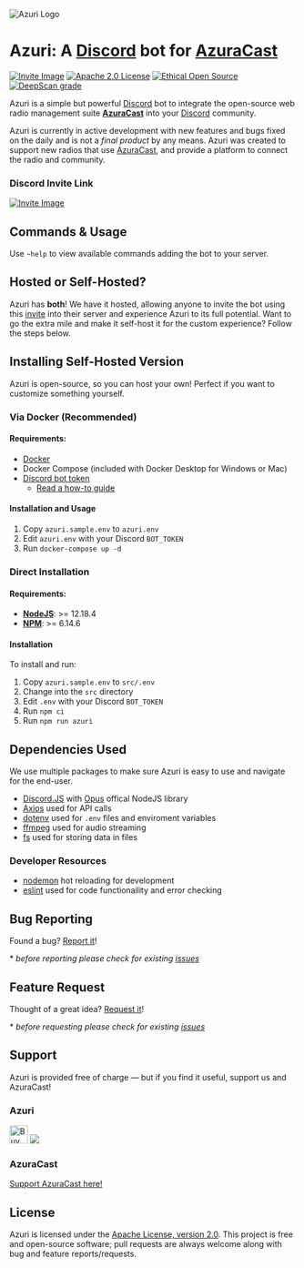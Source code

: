 [azuracast]: (https://www.azuracast.com/)
[discord]: (https://discord.com)

![Azuri Logo](https://i.ninjalabs.dev/hdcgwht.png)

# Azuri: A [Discord] bot for [AzuraCast]

<!--[![Build Status](https://travis-ci.com/NinjaLabs-Dev/Azuri.svg?branch=master)](https://travis-ci.com/NinjaLabs-Dev/Azuri)-->

[![Invite Image](https://img.shields.io/badge/Invite-Invite%20the%20bot-blue)](https://discord.com/api/oauth2/authorize?client_id=773671716529504267&permissions=3411008&scope=bot)
[![Apache 2.0 License](https://img.shields.io/github/license/azuracast/azuracast.svg)]()
[![Ethical Open Source](https://img.shields.io/badge/open-ethical-%234baaaa)](https://ethicalsource.dev/definition/)
[![DeepScan grade](https://deepscan.io/api/teams/11651/projects/14572/branches/274342/badge/grade.svg)](https://deepscan.io/dashboard#view=project&tid=11651&pid=14572&bid=274342)

<!--[![Twitter Follow](https://img.shields.io/twitter/follow/AzuriApp.svg?style=social&label=Follow)](https://twitter.com/AzuriApp)-->

Azuri is a simple but powerful [Discord](https://discord.com/) bot to integrate the open-source web radio management suite **[AzuraCast](https://azuracast.com)** into your [Discord] community.

<!-- remove overview photo since it is dead
![Overview Photos](https://i.ninjalabs.dev/0pds770.png)
-->

Azuri is currently in active development with new features and bugs fixed on the daily and is not a _final product_ by any means. Azuri was created to support new radios that use [AzuraCast], and provide a platform to connect the radio and community.

### Discord Invite Link

[![Invite Image](https://img.shields.io/badge/Invite-Invite%20the%20bot-blue)](https://discord.com/api/oauth2/authorize?client_id=773671716529504267&permissions=3411008&scope=bot)

## Commands & Usage

Use `~help` to view available commands adding the bot to your server.

## Hosted or Self-Hosted?

Azuri has **both**! We have it hosted, allowing anyone to invite the bot using this [invite](https://discord.com/api/oauth2/authorize?client_id=773671716529504267&permissions=3411008&scope=bot) into their server and experience Azuri to its full potential. Want to go the extra mile and make it self-host it for the custom experience? Follow the steps below.

## Installing Self-Hosted Version

Azuri is open-source, so you can host your own! Perfect if you want to customize something yourself.

### Via Docker (Recommended)

#### Requirements:

- [Docker](https://www.docker.com/products/docker-desktop)
- Docker Compose (included with Docker Desktop for Windows or Mac)
- [Discord bot token](https://discord.com/developers/applications)
  - [Read a how-to guide](https://discordpy.readthedocs.io/en/latest/discord.html)

#### Installation and Usage

1.  Copy `azuri.sample.env` to `azuri.env`
2.  Edit `azuri.env` with your Discord `BOT_TOKEN`
3.  Run `docker-compose up -d`

### Direct Installation

#### Requirements:

- [**NodeJS**](https://nodejs.org/): >= 12.18.4
- [**NPM**](https://www.npmjs.com/get-npm): >= 6.14.6

#### Installation

To install and run:

1.  Copy `azuri.sample.env` to `src/.env`
2.  Change into the `src` directory
3.  Edit `.env` with your Discord `BOT_TOKEN`
4.  Run `npm ci`
5.  Run `npm run azuri`

## Dependencies Used

We use multiple packages to make sure Azuri is easy to use and navigate for the end-user.

- [Discord.JS](http://discord.js.org/) with [Opus](https://www.npmjs.com/package/@discordjs/opus) offical NodeJS library
- [Axios](https://www.npmjs.com/package/axios) used for API calls
- [dotenv](https://www.npmjs.com/package/dotenv) used for `.env` files and enviroment variables
- [ffmpeg](https://www.npmjs.com/package/ffmpeg-static) used for audio streaming
- [fs](https://www.npmjs.com/package/fs) used for storing data in files

### Developer Resources

- [nodemon](https://www.npmjs.com/package/nodemon) hot reloading for development
- [eslint](https://www.npmjs.com/package/eslint) used for code functionaility and error checking

## Bug Reporting

Found a bug? [Report it](https://github.com/AzuraCast/Azuri/issues/new?assignees=&labels=bug&template=bug_report.md&title=%5BBUG%5D+)!

\* _before reporting please check for existing [issues](https://github.com/AzuraCast/Azuri/issues)_ <!-- and [Projects](https://github.com/AzuraCast/Azuri/projects)-->

## Feature Request

Thought of a great idea? [Request it](https://github.com/AzuraCast/Azuri/issues/new?assignees=&labels=enhancement&template=feature_request.md&title=%5BFEATURE%5D)!

\* _before requesting please check for existing [issues](https://github.com/AzuraCast/Azuri/issues)_ <!-- and [Projects](https://github.com/AzuraCast/Azuri/projects)-->

## Support

Azuri is provided free of charge — but if you find it useful, support us and AzuraCast!

### Azuri

<a href="https://ko-fi.com/ninjalabs" target="_blank" title="Buy me a coffee!"><img height='32' style='border:0px;height:32px;' src='https://az743702.vo.msecnd.net/cdn/kofi1.png?v=b' border='0' alt='Buy me a coffee at ko-fi.com' /></a>
<a href="https://www.paypal.com/cgi-bin/webscr?cmd=_s-xclick&hosted_button_id=R22KA59DG36GE"><img src="https://www.paypalobjects.com/en_US/i/btn/btn_donateCC_LG.gif"></a>

### AzuraCast

[Support AzuraCast here!](https://github.com/AzuraCast/AzuraCast/blob/master/README.md#support-azuracast-development)

## License

Azuri is licensed under the [Apache License, version 2.0](https://github.com/AzuraCast/Azuri/blob/master/LICENSE). This project is free and open-source software; pull requests are always welcome along with bug and feature reports/requests.

